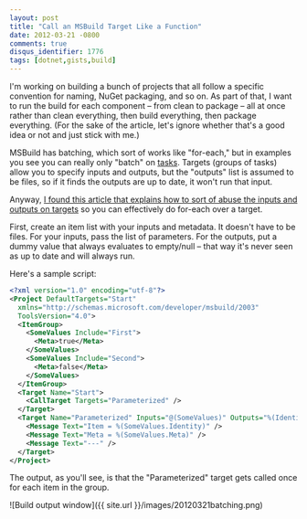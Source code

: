 ```yaml
---
layout: post
title: "Call an MSBuild Target Like a Function"
date: 2012-03-21 -0800
comments: true
disqus_identifier: 1776
tags: [dotnet,gists,build]
---
```

I'm working on building a bunch of projects that all follow a specific
convention for naming, NuGet packaging, and so on. As part of that, I
want to run the build for each component – from clean to package – all
at once rather than clean everything, then build everything, then
package everything. (For the sake of the article, let's ignore whether
that's a good idea or not and just stick with me.)

MSBuild has batching, which sort of works like "for-each," but in
examples you see you can really only "batch" on
[tasks](http://msdn.microsoft.com/en-us/library/ms171473%28v=vs.80%29.aspx).
Targets (groups of tasks) allow you to specify inputs and outputs, but
the "outputs" list is assumed to be files, so if it finds the outputs
are up to date, it won't run that input.

Anyway, [I found this article that explains how to sort of abuse the
inputs and outputs on
targets](http://www.differentpla.net/content/2010/08/msbuild-target-batching-each-simplified)
so you can effectively do for-each over a target.

First, create an item list with your inputs and metadata. It doesn't
have to be files. For your inputs, pass the list of parameters. For the
outputs, put a dummy value that always evaluates to empty/null – that
way it's never seen as up to date and will always run.

Here's a sample script:

```xml
<?xml version="1.0" encoding="utf-8"?>
<Project DefaultTargets="Start"
  xmlns="http://schemas.microsoft.com/developer/msbuild/2003"
  ToolsVersion="4.0">
  <ItemGroup>
    <SomeValues Include="First">
      <Meta>true</Meta>
    </SomeValues>
    <SomeValues Include="Second">
      <Meta>false</Meta>
    </SomeValues>
  </ItemGroup>
  <Target Name="Start">
    <CallTarget Targets="Parameterized" />
  </Target>
  <Target Name="Parameterized" Inputs="@(SomeValues)" Outputs="%(Identity).Dummy">
    <Message Text="Item = %(SomeValues.Identity)" />
    <Message Text="Meta = %(SomeValues.Meta)" />
    <Message Text="---" />
  </Target>
</Project>
```

The output, as you'll see, is that the "Parameterized" target gets
called once for each item in the group.

![Build output window]({{ site.url }}/images/20120321batching.png)
